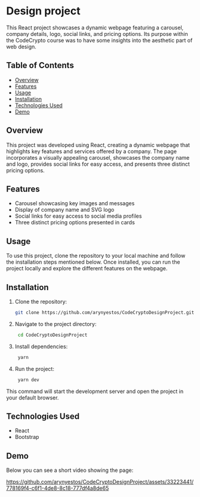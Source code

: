 # Design project

This React project showcases a dynamic webpage featuring a carousel, company details, logo, social links, and pricing options. Its purpose within the CodeCrypto course was to have some insights into the aesthetic part of web design.

## Table of Contents
- [Overview](#overview)
- [Features](#features)
- [Usage](#usage)
- [Installation](#installation)
- [Technologies Used](#technologies-used)
- [Demo](#demo)

## Overview

This project was developed using React, creating a dynamic webpage that highlights key features and services offered by a company. The page incorporates a visually appealing carousel, showcases the company name and logo, provides social links for easy access, and presents three distinct pricing options.

## Features

- Carousel showcasing key images and messages
- Display of company name and SVG logo
- Social links for easy access to social media profiles
- Three distinct pricing options presented in cards

## Usage

To use this project, clone the repository to your local machine and follow the installation steps mentioned below. Once installed, you can run the project locally and explore the different features on the webpage.

## Installation

1. Clone the repository:

   ```bash
   git clone https://github.com/arynyestos/CodeCryptoDesignProject.git

2. Navigate to the project directory:

   ```bash
    cd CodeCryptoDesignProject

3. Install dependencies:

   ```bash
    yarn

4. Run the project:

   ```bash
    yarn dev

This command will start the development server and open the project in your default browser.

## Technologies Used
- React
- Bootstrap

## Demo

Below you can see a short video showing the page:

https://github.com/arynyestos/CodeCryptoDesignProject/assets/33223441/778169f4-c6f1-4de8-8c18-777df4a8de65

